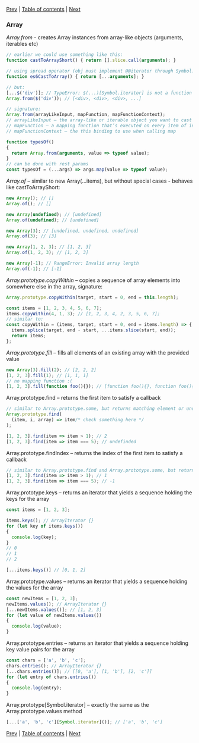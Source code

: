 [Prev](21-Math.md) | [Table of contents](https://github.com/gadyonysh/es2015-presentation#ecmascript-2015) | [Next](23-String.md)

### Array

_Array.from_ - creates Array instances from array-like objects (arguments, iterables etc)

```js
// earlier we could use something like this:
function castToArrayShort() { return [].slice.call(arguments); }

// using spread operator (obj must implement @@iterator through Symbol.iterator):
function es6CastToArray() { return [...arguments]; }

// but:
[...$('div')]; // TypeError: $(...)[Symbol.iterator] is not a function
Array.from($('div')); // [<div>, <div>, <div>, ...]

// signature:
Array.from(arrayLikeInput, mapFunction, mapFunctionContext);
// arrayLikeInput – the array-like or iterable object you want to cast
// mapFunction – a mapping function that’s executed on every item of input
// mapFunctionContext – the this binding to use when calling map

function typesOf()
{
  return Array.from(arguments, value => typeof value);
}
// can be done with rest params
const typesOf = (...args) => args.map(value => typeof value);
```

_Array.of_ – similar to new Array(...items), but without special cases - behaves like castToArrayShort:
```js
new Array(); // []
Array.of(); // []

new Array(undefined); // [undefined]
Array.of(undefined); // [undefined]

new Array(3); // [undefined, undefined, undefined]
Array.of(3); // [3]

new Array(1, 2, 3); // [1, 2, 3]
Array.of(1, 2, 3); // [1, 2, 3]

new Array(-1); // RangeError: Invalid array length
Array.of(-1); // [-1]
```

_Array.prototype.copyWithin_ – copies a sequence of array elements into somewhere else in the array, signature:
```js
Array.prototype.copyWithin(target, start = 0, end = this.length);

const items = [1, 2, 3, 4, 5, 6, 7];
items.copyWithin(4, 1, 3); // [1, 2, 3, 4, 2, 3, 5, 6, 7];
// similar to:
const copyWithin = (items, target, start = 0, end = items.length) => {
  items.splice(target, end - start, ...items.slice(start, end));
  return items;
};
```

_Array.prototype.fill_ – fills all elements of an existing array with the provided value
```js
new Array(3).fill(2); // [2, 2, 2]
[1, 2, 3].fill(1); // [1, 1, 1]
// no mapping function :(
[1, 2, 3].fill(function foo(){}); // [function foo(){}, function foo(){}, function foo(){}]
```

Array.prototype.find – returns the first item to satisfy a callback
```js
// similar to Array.prototype.some, but returns matching element or undefined instead of true or false
Array.prototype.find(
  (item, i, array) => item/* check something here */
);

[1, 2, 3].find(item => item > 1); // 2
[1, 2, 3].find(item => item === 5); // undefinded
```

Array.prototype.findIndex – returns the index of the first item to satisfy a callback
```js
// similar to Array.prototype.find and Array.prototype.some, but returns first index position or -1
[1, 2, 3].find(item => item > 1); // 1
[1, 2, 3].find(item => item === 5); // -1
```

Array.prototype.keys – returns an iterator that yields a sequence holding the keys for the array
```js
const items = [1, 2, 3];

items.keys(); // ArrayIterator {}
for (let key of items.keys())
{
  console.log(key);
}
// 0
// 1
// 2

[...items.keys()] // [0, 1, 2]
```

Array.prototype.values – returns an iterator that yields a sequence holding the values for the array
```js
const newItems = [1, 2, 3];
newItems.values(); // ArrayIterator {}
[...newItems.values()]; // [1, 2, 3]
for (let value of newItems.values())
{
  console.log(value);
}
```

Array.prototype.entries – returns an iterator that yields a sequence holding key value pairs for the array
```js
const chars = ['a', 'b', 'c'];
chars.entries(); // ArrayIterator {}
[...chars.entries()]; // [[0, 'a'], [1, 'b'], [2, 'c']]
for (let entry of chars.entries())
{
  console.log(entry);
}
```

Array.prototype[Symbol.iterator] – exactly the same as the Array.prototype.values method
```js
[...['a', 'b', 'c'][Symbol.iterator]()]; // ['a', 'b', 'c']
```

[Prev](21-Math.md) | [Table of contents](https://github.com/gadyonysh/es2015-presentation#ecmascript-2015) | [Next](23-String.md)